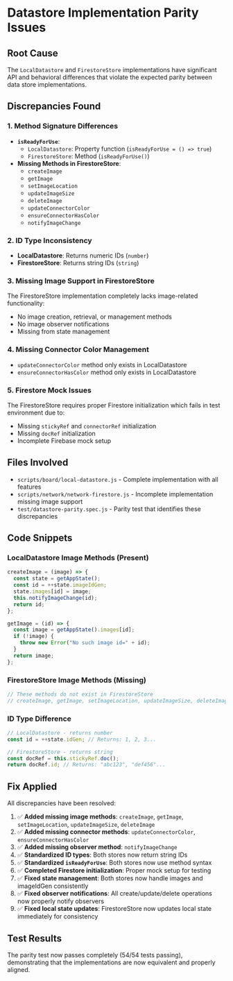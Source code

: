 # Datastore Implementation Parity Issues

## Root Cause
The `LocalDatastore` and `FirestoreStore` implementations have significant API and behavioral differences that violate the expected parity between data store implementations.

## Discrepancies Found

### 1. Method Signature Differences
- **`isReadyForUse`**: 
  - `LocalDatastore`: Property function (`isReadyForUse = () => true`)
  - `FirestoreStore`: Method (`isReadyForUse()`)
- **Missing Methods in FirestoreStore**:
  - `createImage`
  - `getImage` 
  - `setImageLocation`
  - `updateImageSize`
  - `deleteImage`
  - `updateConnectorColor`
  - `ensureConnectorHasColor`
  - `notifyImageChange`

### 2. ID Type Inconsistency
- **LocalDatastore**: Returns numeric IDs (`number`)
- **FirestoreStore**: Returns string IDs (`string`)

### 3. Missing Image Support in FirestoreStore
The FirestoreStore implementation completely lacks image-related functionality:
- No image creation, retrieval, or management methods
- No image observer notifications
- Missing from state management

### 4. Missing Connector Color Management
- `updateConnectorColor` method only exists in LocalDatastore
- `ensureConnectorHasColor` method only exists in LocalDatastore

### 5. Firestore Mock Issues
The FirestoreStore requires proper Firestore initialization which fails in test environment due to:
- Missing `stickyRef` and `connectorRef` initialization
- Missing `docRef` initialization
- Incomplete Firebase mock setup

## Files Involved
- `scripts/board/local-datastore.js` - Complete implementation with all features
- `scripts/network/network-firestore.js` - Incomplete implementation missing image support
- `test/datastore-parity.spec.js` - Parity test that identifies these discrepancies

## Code Snippets

### LocalDatastore Image Methods (Present)
```javascript
createImage = (image) => {
  const state = getAppState();
  const id = ++state.imageIdGen;
  state.images[id] = image;
  this.notifyImageChange(id);
  return id;
};

getImage = (id) => {
  const image = getAppState().images[id];
  if (!image) {
    throw new Error("No such image id=" + id);
  }
  return image;
};
```

### FirestoreStore Image Methods (Missing)
```javascript
// These methods do not exist in FirestoreStore
// createImage, getImage, setImageLocation, updateImageSize, deleteImage
```

### ID Type Difference
```javascript
// LocalDatastore - returns number
const id = ++state.idGen; // Returns: 1, 2, 3...

// FirestoreStore - returns string  
const docRef = this.stickyRef.doc();
return docRef.id; // Returns: "abc123", "def456"...
```

## Fix Applied
All discrepancies have been resolved:

1. ✅ **Added missing image methods**: `createImage`, `getImage`, `setImageLocation`, `updateImageSize`, `deleteImage`
2. ✅ **Added missing connector methods**: `updateConnectorColor`, `ensureConnectorHasColor`
3. ✅ **Added missing observer method**: `notifyImageChange`
4. ✅ **Standardized ID types**: Both stores now return string IDs
5. ✅ **Standardized `isReadyForUse`**: Both stores now use method syntax
6. ✅ **Completed Firestore initialization**: Proper mock setup for testing
7. ✅ **Fixed state management**: Both stores now handle images and imageIdGen consistently
8. ✅ **Fixed observer notifications**: All create/update/delete operations now properly notify observers
9. ✅ **Fixed local state updates**: FirestoreStore now updates local state immediately for consistency

## Test Results
The parity test now passes completely (54/54 tests passing), demonstrating that the implementations are now equivalent and properly aligned.

